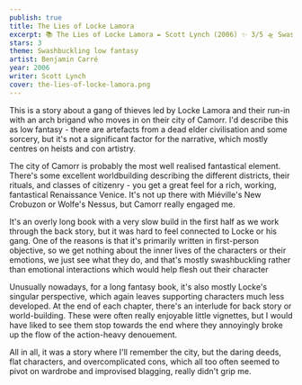 ```yaml
---
publish: true
title: The Lies of Locke Lamora
excerpt: 📚 The Lies of Locke Lamora ✒️ Scott Lynch (2006) ✨ 3/5 🛸 Swashbuckling low fantasy 🖌️ Benjamin Carré
stars: 3
theme: Swashbuckling low fantasy
artist: Benjamin Carré
year: 2006
writer: Scott Lynch
cover: the-lies-of-locke-lamora.png
---
```

This is a story about a gang of thieves led by Locke Lamora and their run-in with an arch brigand who moves in on their city of Camorr. I'd describe this as low fantasy - there are artefacts from a dead elder civilisation and some sorcery, but it's not a significant factor for the narrative, which mostly centres on heists and con artistry.  
  
The city of Camorr is probably the most well realised fantastical element. There's some excellent worldbuilding describing the different districts, their rituals, and classes of citizenry - you get a great feel for a rich, working, fantastical Renaissance Venice. It's not up there with Miéville's New Crobuzon or Wolfe's Nessus, but Camorr really engaged me.  
  
It's an overly long book with a very slow build in the first half as we work through the back story, but it was hard to feel connected to Locke or his gang. One of the reasons is that it's primarily written in first-person objective, so we get nothing about the inner lives of the characters or their emotions, we just see what they do, and that's mostly swashbuckling rather than emotional interactions which would help flesh out their character  
  
Unusually nowadays, for a long fantasy book, it's also mostly Locke's singular perspective, which again leaves supporting characters much less developed. At the end of each chapter, there's an interlude for back story or world-building. These were often really enjoyable little vignettes, but I would have liked to see them stop towards the end where they annoyingly broke up the flow of the action-heavy denouement.  
  
All in all, it was a story where I'll remember the city, but the daring deeds, flat characters, and overcomplicated cons, which all too often seemed to pivot on wardrobe and improvised blagging, really didn't grip me.